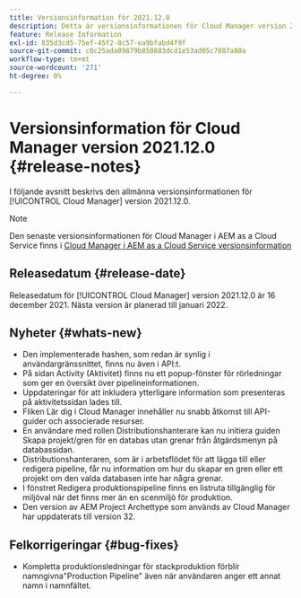 ```yaml
---
title: Versionsinformation för 2021.12.0
description: Detta är versionsinformationen för Cloud Manager version 2021.12.0.
feature: Release Information
exl-id: 835d3cd5-75ef-45f2-8c57-ea9bfabd4f9f
source-git-commit: c0c25ada09879b850883dcd1e53ad05c7087a80a
workflow-type: tm+mt
source-wordcount: '271'
ht-degree: 0%

---
```


# Versionsinformation för Cloud Manager version 2021.12.0 {#release-notes}

I följande avsnitt beskrivs den allmänna versionsinformationen för [!UICONTROL Cloud Manager] version 2021.12.0.

>[!NOTE]
>
>Den senaste versionsinformationen för Cloud Manager i AEM as a Cloud Service finns i [Cloud Manager i AEM as a Cloud Service versionsinformation](https://experienceleague.adobe.com/docs/experience-manager-cloud-service/content/implementing/using-cloud-manager/release-notes-cloud-manager/release-notes-cm-current.html)

## Releasedatum {#release-date}

Releasedatum för [!UICONTROL Cloud Manager] version 2021.12.0 är 16 december 2021. Nästa version är planerad till januari 2022.

## Nyheter {#whats-new}

* Den implementerade hashen, som redan är synlig i användargränssnittet, finns nu även i API:t.
* På sidan Activity (Aktivitet) finns nu ett popup-fönster för rörledningar som ger en översikt över pipelineinformationen.
* Uppdateringar för att inkludera ytterligare information som presenteras på aktivitetssidan lades till.
* Fliken Lär dig i Cloud Manager innehåller nu snabb åtkomst till API-guider och associerade resurser.
* En användare med rollen Distributionshanterare kan nu initiera guiden Skapa projekt/gren för en databas utan grenar från åtgärdsmenyn på databassidan.
* Distributionshanteraren, som är i arbetsflödet för att lägga till eller redigera pipeline, får nu information om hur du skapar en gren eller ett projekt om den valda databasen inte har några grenar.
* I fönstret Redigera produktionspipeline finns en listruta tillgänglig för miljöval när det finns mer än en scenmiljö för produktion.
* Den version av AEM Project Archettype som används av Cloud Manager har uppdaterats till version 32.

## Felkorrigeringar {#bug-fixes}

* Kompletta produktionsledningar för stackproduktion förblir namngivna&quot;Production Pipeline&quot; även när användaren anger ett annat namn i namnfältet.
